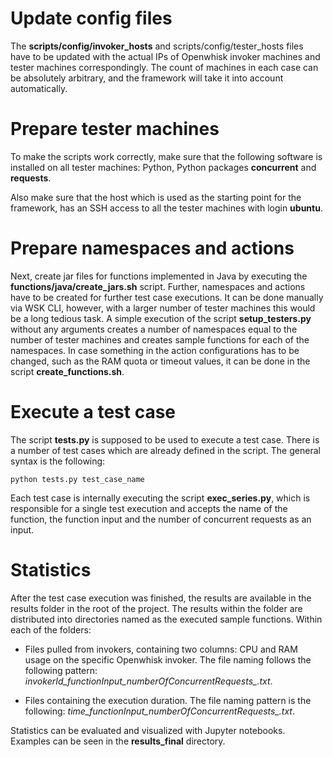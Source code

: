 # Update config files

The **scripts/config/invoker_hosts** and scripts/config/tester_hosts files have to be updated with the actual IPs of Openwhisk invoker machines and tester machines correspondingly. The count of machines in each case can be absolutely arbitrary, and the framework will take it into account automatically.

# Prepare tester machines

To make the scripts work correctly, make sure that the following software is installed on all tester machines: Python, Python packages **concurrent** and **requests**.

Also make sure that the host which is used as the starting point for the framework, has an SSH access to all the tester machines with login **ubuntu**.

# Prepare namespaces and actions

Next, create jar files for functions implemented in Java by executing the **functions/java/create_jars.sh** script. Further, namespaces and actions have to be created for further test case executions. It can be done manually via WSK CLI, however, with a larger number of tester machines this would be a long tedious task. A simple execution of the script **setup_testers.py** without any arguments creates a number of namespaces equal to the number of tester machines and creates sample functions for each of the namespaces. In case something in the action configurations has to be changed, such as the RAM quota or timeout values, it can be done in the script **create_functions.sh**.

# Execute a test case

The script **tests.py** is supposed to be used to execute a test case. There is a number of test cases which are already defined in the script. The general syntax is the following:

`python tests.py test_case_name`

Each test case is internally executing the script **exec_series.py**, which is responsible for a single test execution and accepts the name of the function, the function input and the number of concurrent requests as an input.

# Statistics

After the test case execution was finished, the results are available in the results folder in the root of the project. The results within the folder are distributed into directories named as the executed sample functions. Within each of the folders:

* Files pulled from invokers, containing two columns: CPU and RAM usage on the specific Openwhisk invoker. The file naming follows the following pattern: *invokerId_functionInput_numberOfConcurrentRequests_.txt*.
  
* Files containing the execution duration. The file naming pattern is the following: *time_functionInput_numberOfConcurrentRequests_.txt*.

Statistics can be evaluated and visualized with Jupyter notebooks. Examples can be seen in the **results_final** directory.
